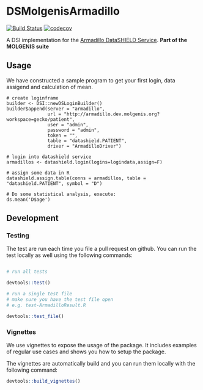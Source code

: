 # DSMolgenisArmadillo

[![Build Status](https://jenkins.dev.molgenis.org/buildStatus/icon?job=molgenis%2Fmolgenis-r-datashield%2Fmaster)](https://jenkins.dev.molgenis.org/job/molgenis/job/molgenis-r-datashield/job/master/)
[![codecov](https://codecov.io/gh/molgenis/molgenis-r-datashield/branch/master/graph/badge.svg)](https://codecov.io/gh/molgenis/molgenis-r-datashield)


A DSI implementation for the [Armadillo DataSHIELD Service](https://github.com/molgenis/molgenis-service-datashield).
**Part of the MOLGENIS suite**

## Usage
We have constructed a sample program to get your first login, data assigend and calculation of mean.

```{r}
# create loginframe
builder <- DSI::newDSLoginBuilder()
builder$append(server = "armadillo",
               url = "http://armadillo.dev.molgenis.org?workspace=gecko/patient",
               user = "admin",
               password = "admin",
               token = "",
               table = "datashield.PATIENT",
               driver = "ArmadilloDriver")

# login into datashield service
armadillos <- datashield.login(logins=logindata,assign=F)

# assign some data in R
datashield.assign.table(conns = armadillos, table = "datashield.PATIENT", symbol = "D")

# Do some statistical analysis, execute:
ds.mean('D$age')
```

## Development

### Testing
The test are run each time you file a pull request on github. You can run the test locally as well using the following commands:

```R

# run all tests

devtools::test()

# run a single test file
# make sure you have the test file open
# e.g. test-ArmadilloResult.R

devtools::test_file()
```

### Vignettes
We use vignettes to expose the usage of the package. It includes examples of regular use cases and shows you how to setup the package.

The vignettes are automatically build and you can run them locally with the following command:

```R
devtools::build_vignettes()
```


